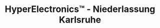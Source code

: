 ---
title: "HyperElectronics™ - Niederlassung Karlsruhe"
url: /karlsruhe/hyperelectronics-niederlassung-karlsruhe/
shop: Elektronik
---